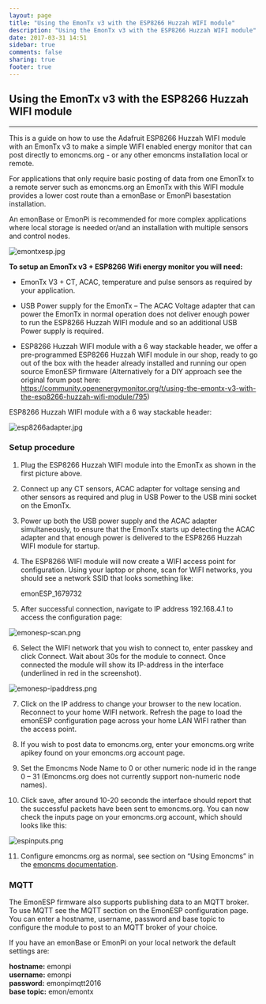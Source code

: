 ```yaml
---
layout: page
title: "Using the EmonTx v3 with the ESP8266 Huzzah WIFI module"
description: "Using the EmonTx v3 with the ESP8266 Huzzah WIFI module"
date: 2017-03-31 14:51
sidebar: true
comments: false
sharing: true
footer: true
---
```



## Using the EmonTx v3 with the ESP8266 Huzzah WIFI module

***

This is a guide on how to use the Adafruit ESP8266 Huzzah WIFI module with an EmonTx v3 to make a simple WIFI enabled energy monitor that can post directly to emoncms.org - or any other emoncms installation local or remote.

For applications that only require basic posting of data from one EmonTx to a remote server such as emoncms.org an EmonTx with this WIFI module provides a lower cost route than a emonBase or EmonPi basestation installation. 

An emonBase or EmonPi is recommended for more complex applications where local storage is needed or/and an installation with multiple sensors and control nodes.

![emontxesp.jpg](/images/setup/esp8266adapter/emontxesp.jpg)

**To setup an EmonTx v3 + ESP8266 Wifi energy monitor you will need:**

- EmonTx V3 + CT, ACAC, temperature and pulse sensors as required by your application.

- USB Power supply for the EmonTx – The ACAC Voltage adapter that can power the EmonTx in normal operation does not deliver enough power to run the ESP8266 Huzzah WIFI module and so an additional USB Power supply is required.

- ESP8266 Huzzah WIFI module with a 6 way stackable header, we offer a pre-programmed ESP8266 Huzzah WIFI module in our shop, ready to go out of the box with the header already installed and running our open source EmonESP firmware (Alternatively for a DIY approach see the original forum post here: https://community.openenergymonitor.org/t/using-the-emontx-v3-with-the-esp8266-huzzah-wifi-module/795)

ESP8266 Huzzah WIFI module with a 6 way stackable header:

![esp8266adapter.jpg](/images/setup/esp8266adapter/esp8266adapter.jpg)

### Setup procedure

1. Plug the ESP8266 Huzzah WIFI module into the EmonTx as shown in the first picture above.

2. Connect up any CT sensors, ACAC adapter for voltage sensing and other sensors as required and plug in USB Power to the USB mini socket on the EmonTx.

3. Power up both the USB power supply and the ACAC adapter simultaneously, to ensure that the EmonTx starts up detecting the ACAC adapter and that enough power is delivered to the ESP8266 Huzzah WIFI module for startup.

4. The ESP8266 WIFI module will now create a WIFI access point for configuration. Using your laptop or phone, scan for WIFI networks, you should see a network SSID that looks something like:

    emonESP_1679732

5. After successful connection, navigate to IP address 192.168.4.1 to access the configuration page:

![emonesp-scan.png](/images/setup/esp8266adapter/emonesp-scan.png)

6. Select the WIFI network that you wish to connect to, enter passkey and click Connect. Wait about 30s for the module to connect. Once connected the module will show its IP-address in the interface (underlined in red in the screenshot).

![emonesp-ipaddress.png](/images/setup/esp8266adapter/emonesp-ipaddress.png)

7. Click on the IP address to change your browser to the new location. Reconnect to your home WIFI network. Refresh the page to load the emonESP configuration page across your home LAN WIFI rather than the access point.

8. If you wish to post data to emoncms.org, enter your emoncms.org write apikey found on your emoncms.org account page.

9. Set the Emoncms Node Name to 0 or other numeric node id in the range 0 – 31 (Emoncms.org does not currently support non-numeric node names).

10. Click save, after around 10-20 seconds the interface should report that the successful packets have been sent to emoncms.org. You can now check the inputs page on your emoncms.org account, which should looks like this:

![espinputs.png](/images/setup/esp8266adapter/espinputs.png)

11. Configure emoncms.org as normal, see section on “Using Emoncms” in the [emoncms documentation](https://github.com/emoncms/emoncms/blob/master/readme.md). 

### MQTT

The EmonESP firmware also supports publishing data to an MQTT broker. To use MQTT see the MQTT section on the EmonESP configuration page. You can enter a hostname, username, password and base topic to configure the module to post to an MQTT broker of your choice.

If you have an emonBase or EmonPi on your local network the default settings are:

**hostname:** emonpi<br>
**username:** emonpi<br>
**password:** emonpimqtt2016<br>
**base topic:** emon/emontx<br>
